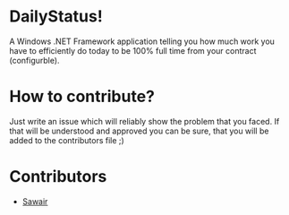 # DailyStatus!
A Windows .NET Framework application telling you how much work you have to efficiently do today to be 100% full time from your contract (configurble).

# How to contribute?
Just write an issue which will reliably show the problem that you faced. If that will be understood and approved you can be sure, that you will be added to the contributors file ;)


# Contributors
- [Sawair](https://github.com/Sawair)
